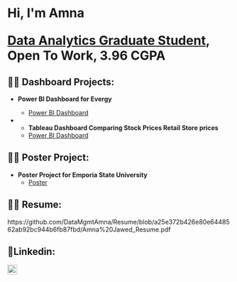 <h1>Hi, I'm Amna <br/><a href="https://github.com/DataMgmtAmna">
  
  Data Analytics Graduate Student</a>, Open To Work</a>, <a >3.96 CGPA</a></h1>

<h2> 👨‍💻 Dashboard Projects:</h2>

- <b>Power BI Dashboard for Evergy</b>
  - [Power BI Dashboard](https://github.com/DataMgmtAmna/PowerBI_Dashboard_Project/blob/main/README.md)
 
- - <b>Tableau Dashboard Comparing Stock Prices Retail Store prices</b>
  - [Power BI Dashboard](https://github.com/DataMgmtAmna/PowerBI_Dashboard_Project/blob/main/README.md)
 
<h2> 👨‍💻 Poster Project:</h2>

- <b>Poster Project for Emporia State University</b>
  - [Poster](https://github.com/DataMgmtAmna/Poster_Project_For_Emporia_State_University/blob/f7388b0c47649354e227604d0a0a7b448612bcb0/ESU%20Economic%20Impact%20Analysis%20Research%20Poster.pdf)
 
<h2>👨‍💻 Resume:</h2>
https://github.com/DataMgmtAmna/Resume/blob/a25e372b426e80e6448562ab92bc944b6fb87fbd/Amna%20Jawed_Resume.pdf

<h2> 🤳Linkedin:</h2>

[<img align="left" alt="JoshMadakor | LinkedIn" width="22px" src="https://cdn.jsdelivr.net/npm/simple-icons@v3/icons/linkedin.svg" />][linkedin]

[linkedin]: https://www.linkedin.com/in/amna-jawed/


<!--
**joshmadakor1/joshmadakor1** is a ✨ _special_ ✨ repository because its `README.md` (this file) appears on your GitHub profile.

Here are some ideas to get you started:

- 🔭 I’m currently working on ...
- 🌱 I’m currently learning ...
- 👯 I’m looking to collaborate on ...
- 🤔 I’m looking for help with ...
- 💬 Ask me about ...
- 📫 How to reach me: ...
- 😄 Pronouns: ...
- ⚡ Fun fact: ...
-->
